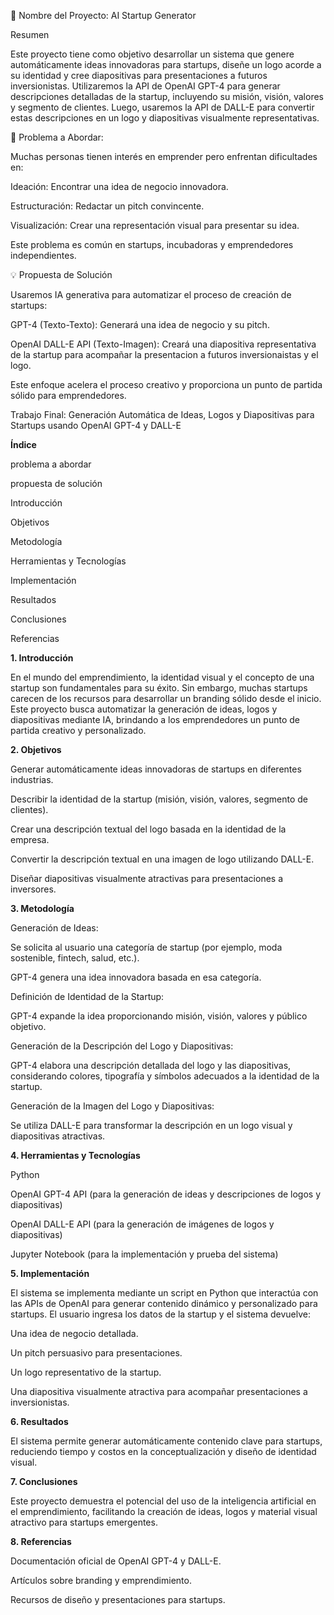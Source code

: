 
📌 Nombre del Proyecto: AI Startup Generator


Resumen

Este proyecto tiene como objetivo desarrollar un sistema que genere automáticamente ideas innovadoras para startups, diseñe un logo acorde a su identidad y cree diapositivas para presentaciones a futuros inversionistas. Utilizaremos la API de OpenAI GPT-4 para generar descripciones detalladas de la startup, incluyendo su misión, visión, valores y segmento de clientes. Luego, usaremos la API de DALL-E para convertir estas descripciones en un logo y diapositivas visualmente representativas.



📍 Problema a Abordar:

Muchas personas tienen interés en emprender pero enfrentan dificultades en:

Ideación: Encontrar una idea de negocio innovadora.

Estructuración: Redactar un pitch convincente.

Visualización: Crear una representación visual para presentar su idea.

Este problema es común en startups, incubadoras y emprendedores independientes.



💡 Propuesta de Solución

Usaremos IA generativa para automatizar el proceso de creación de startups:

GPT-4 (Texto-Texto): Generará una idea de negocio y su pitch.

OpenAI DALL-E API (Texto-Imagen): Creará una diapositiva representativa de la startup para acompañar la presentacion a futuros inversionaistas y el logo.

Este enfoque acelera el proceso creativo y proporciona un punto de partida sólido para emprendedores.

Trabajo Final: Generación Automática de Ideas, Logos y Diapositivas para Startups usando OpenAI GPT-4 y DALL-E


__Índice__

problema a abordar

propuesta de solución

Introducción

Objetivos

Metodología

Herramientas y Tecnologías

Implementación

Resultados

Conclusiones

Referencias


__1. Introducción__

En el mundo del emprendimiento, la identidad visual y el concepto de una startup son fundamentales para su éxito. Sin embargo, muchas startups carecen de los recursos para desarrollar un branding sólido desde el inicio. Este proyecto busca automatizar la generación de ideas, logos y diapositivas mediante IA, brindando a los emprendedores un punto de partida creativo y personalizado.


__2. Objetivos__

Generar automáticamente ideas innovadoras de startups en diferentes industrias.

Describir la identidad de la startup (misión, visión, valores, segmento de clientes).

Crear una descripción textual del logo basada en la identidad de la empresa.

Convertir la descripción textual en una imagen de logo utilizando DALL-E.

Diseñar diapositivas visualmente atractivas para presentaciones a inversores.


__3. Metodología__

Generación de Ideas:

Se solicita al usuario una categoría de startup (por ejemplo, moda sostenible, fintech, salud, etc.).

GPT-4 genera una idea innovadora basada en esa categoría.

Definición de Identidad de la Startup:

GPT-4 expande la idea proporcionando misión, visión, valores y público objetivo.

Generación de la Descripción del Logo y Diapositivas:

GPT-4 elabora una descripción detallada del logo y las diapositivas, considerando colores, tipografía y símbolos adecuados a la identidad de la startup.

Generación de la Imagen del Logo y Diapositivas:

Se utiliza DALL-E para transformar la descripción en un logo visual y diapositivas atractivas.


__4. Herramientas y Tecnologías__

Python

OpenAI GPT-4 API (para la generación de ideas y descripciones de logos y diapositivas)

OpenAI DALL-E API (para la generación de imágenes de logos y diapositivas)

Jupyter Notebook (para la implementación y prueba del sistema)


__5. Implementación__

El sistema se implementa mediante un script en Python que interactúa con las APIs de OpenAI para generar contenido dinámico y personalizado para startups. El usuario ingresa los datos de la startup y el sistema devuelve:

Una idea de negocio detallada.

Un pitch persuasivo para presentaciones.

Un logo representativo de la startup.

Una diapositiva visualmente atractiva para acompañar presentaciones a inversionistas.


__6. Resultados__

El sistema permite generar automáticamente contenido clave para startups, reduciendo tiempo y costos en la conceptualización y diseño de identidad visual.


__7. Conclusiones__

Este proyecto demuestra el potencial del uso de la inteligencia artificial en el emprendimiento, facilitando la creación de ideas, logos y material visual atractivo para startups emergentes.


__8. Referencias__

Documentación oficial de OpenAI GPT-4 y DALL-E.

Artículos sobre branding y emprendimiento.

Recursos de diseño y presentaciones para startups.


